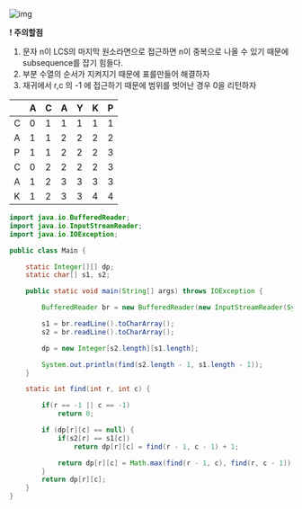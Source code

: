 ![img](https://img1.daumcdn.net/thumb/R1280x0/?scode=mtistory2&fname=https%3A%2F%2Fblog.kakaocdn.net%2Fdn%2FFVOby%2FbtqH49oKKnX%2FbKDqwO3atspxS6SHkjHlTk%2Fimg.png)

**! 주의할점**

1. 문자 n이 LCS의 마지막 원소라면으로 접근하면 n이 중복으로 나올 수 있기 때문에 subsequence를 잡기 힘들다.
2. 부분 수열의 순서가 지켜지기 때문에 표를만들어 해결하자
3. 재귀에서 r,c 의 -1 에 접근하기 때문에 범위를 벗어난 경우 0을 리턴하자

| |A|C|A|Y|K|P|
|---|---|---|---|---|---|---|
|C|0|1|1|1|1|1|
|A|1|1|2|2|2|2|
|P|1|1|2|2|2|3|
|C|0|2|2|2|2|3|
|A|1|2|3|3|3|3|
|K|1|2|3|3|4|4|

```java
import java.io.BufferedReader;
import java.io.InputStreamReader;
import java.io.IOException;

public class Main {

    static Integer[][] dp;
    static char[] s1, s2;

    public static void main(String[] args) throws IOException {

        BufferedReader br = new BufferedReader(new InputStreamReader(System.in));

        s1 = br.readLine().toCharArray();
        s2 = br.readLine().toCharArray();

        dp = new Integer[s2.length][s1.length];

        System.out.println(find(s2.length - 1, s1.length - 1));
    }

    static int find(int r, int c) {

        if(r == -1 || c == -1)
            return 0;

        if (dp[r][c] == null) {
            if(s2[r] == s1[c])
                return dp[r][c] = find(r - 1, c - 1) + 1;

            return dp[r][c] = Math.max(find(r - 1, c), find(r, c - 1));
        }
        return dp[r][c];
    }
}
```
